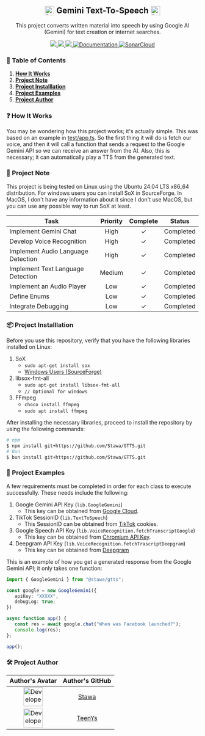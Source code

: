 <h2 align="center" style="display: flex; align-items: center; justify-content: center;">
    <img src="https://raw.githubusercontent.com/Stawa/Gemini-Text-To-Speech/86c0daa9de8303ef31b791eb172ce70c651de23c/repo/google_gemini.svg" alt="Icon" width="24" height="24" style="margin-right: 4px;"> <span style="margin-right: 2px; margin-left: 2px;"> Gemini Text-To-Speech </span> 
    <img src="https://raw.githubusercontent.com/Stawa/Gemini-Text-To-Speech/86c0daa9de8303ef31b791eb172ce70c651de23c/repo/google_gemini.svg" alt="Icon" width="24" height="24" style="margin-left: 4px;"> 
</h2>

<p align="center">
    This project converts written material into speech by using Google AI (Gemini) for text creation or internet searches.
</p>

<p align="center">
    <a href="https://gemini.google.com/"><img src=https://img.shields.io/badge/Google%20Gemini-black?style=flat&logo=Google&logoColor=blue>
    </a>
    <a href="https://www.typescriptlang.org/"><img src=https://img.shields.io/badge/Made%20with%20TypeScript-black?style=flat&logo=TypeScript&logoColor=blue>
    </a>
    <a href="https://bun.sh/"><img src=https://img.shields.io/badge/Powered%20by%20Bun-black?style=flat&logo=bun&logoColor=white>
    </a>
    <a href="https://stawa.github.io/GTTS/"><img alt="Documentation" src="https://img.shields.io/website?url=https://stawa.github.io/GTTS/&up_message=Available&up_color=1F51FF&down_color=critical&&down_message=Unavailable&style=flat&logo=github&label=Documentation&labelColor=black">
    <a href="https://sonarcloud.io/project/overview?id=Stawa_Gemini-Text-To-Speech"><img src="https://sonarcloud.io/api/project_badges/measure?project=Stawa_Gemini-Text-To-Speech&metric=reliability_rating" alt="SonarCloud" /></a>
    </a>
</p>

<h3> <span class="emoji">📜</span> Table of Contents </h3>

1. <a href="#--how-it-works-"> <b>How It Works</b> </a>
2. <a href="#--project-note-"> <b>Project Note</b> </a>
3. <a href="#--project-installlation-"> <b>Project Installlation</b> </a>
4. <a href="#--project-examples-"> <b>Project Examples</b> </a>
5. <a href="#--author--"> <b>Project Author</b> </a>

<h3> <span class="emoji">❓</span> How It Works </h3>

You may be wondering how this project works; it's actually simple. This was based on an example in [test/app.ts](https://github.com/Stawa/GTTS/blob/main/test/app.ts). So the first thing it will do is fetch our voice, and then it will call a function that sends a request to the Google Gemini API so we can receive an answer from the AI. Also, this is necessary; it can automatically play a TTS from the generated text.

<h3> <span class="emoji">📌</span> Project Note </h3>

<p> This project is being tested on Linux using the Ubuntu 24.04 LTS x86_64 distribution. For windows users you can install SoX in SourceForge. In MacOS, I don't have any information about it since I don't use MacOS, but you can use any possible way to run SoX at least. </p>

| Task                               | Priority | Complete | Status    |
| ---------------------------------- | :------: | :------: | --------- |
| Implement Gemini Chat              |   High   | &check;  | Completed |
| Develop Voice Recognition          |   High   | &check;  | Completed |
| Implement Audio Language Detection |   High   | &check;  | Completed |
| Implement Text Language Detection  |  Medium  | &check;  | Completed |
| Implement an Audio Player          |   Low    | &check;  | Completed |
| Define Enums                       |   Low    | &check;  | Completed |
| Integrate Debugging                |   Low    | &check;  | Completed |

<h3> <span class="emoji">📦</span> Project Installlation </h4>

<p> Before you use this repository, verify that you have the following libraries installed on Linux: </p>

1. SoX
   - `sudo apt-get install sox`
   - [Windows Users (SourceForge)](https://sourceforge.net/projects/sox/)
2. libsox-fmt-all
   - `sudo apt-get install libsox-fmt-all`
   - `// Optional for windows`
3. FFmpeg
   - `choco install ffmpeg`
   - `sudo apt install ffmpeg`

<p> After installing the necessary libraries, proceed to install the repository by using the following commands: </p>

```bash
# npm
$ npm install git+https://github.com/Stawa/GTTS.git
# Bun
$ bun install git+https://github.com/Stawa/GTTS.git
```

<h3> <span class="emoji">📄</span> Project Examples </h4>

<p> A few requirements must be completed in order for each class to execute successfully. These needs include the following: </p>

1. Google Gemini API Key (`lib.GoogleGemini`)
   - This key can be obtained from [Google Cloud](https://console.cloud.google.com/apis/library/generativelanguage.googleapis.com).
2. TikTok SessionID (`lib.TextToSpeech`)
   - This SessionID can be obtained from [TikTok](https://www.tiktok.com/) cookies.
3. Google Speech API Key (`lib.VoiceRecognition.fetchTranscriptGoogle`)
   - This key can be obtained from [Chromium API Key](https://www.chromium.org/developers/how-tos/api-keys/).
4. Deepgram API Key (`lib.VoiceRecognition.fetchTrascriptDeepgram`)
   - This key can be obtained from [Deepgram](https://console.deepgram.com/)

<p> This is an example of how you get a generated response from the Google Gemini API; it only takes one function: </p>

```ts
import { GoogleGemini } from "@stawa/gtts";

const google = new GoogleGemini({
   apiKey: "XXXXX",
   debugLog: true;
})

async function app() {
   const res = await google.chat("When was Facebook launched?");
   console.log(res);
};

app();
```

<h3> <span class="emoji">🛠</span> Project Author </h3>

|                                         Author's Avatar                                          |             Author's GitHub              |
| :----------------------------------------------------------------------------------------------: | :--------------------------------------: |
| <img src="https://avatars.githubusercontent.com/u/69102292" alt="Developer Avatar" width="50"/>  |    [Stawa](https://github.com/Stawa)     |
| <img src="https://avatars.githubusercontent.com/u/168246947" alt="Developer Avatar" width="50"/> | [TeenYs](https://github.com/TeenYsDaMan) |
